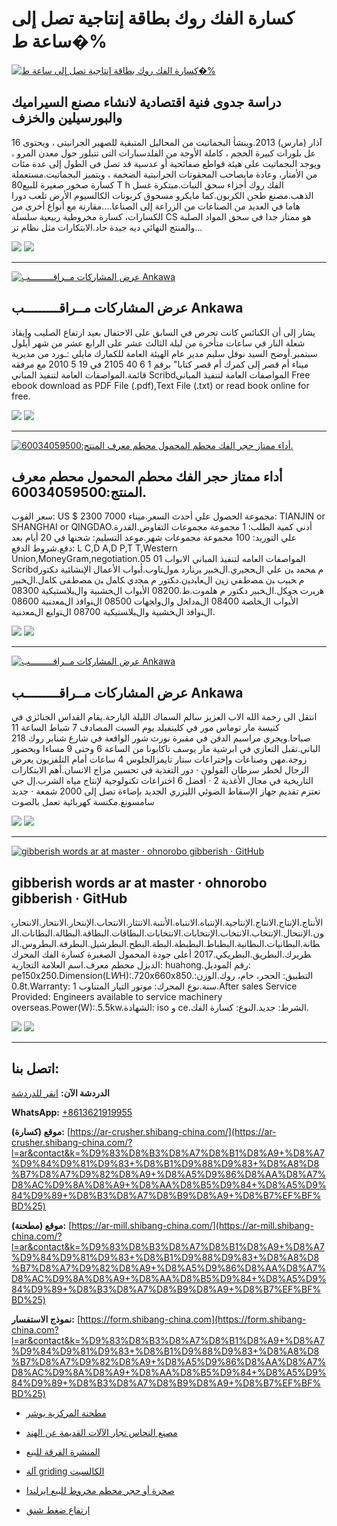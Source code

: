 # كسارة الفك روك بطاقة إنتاجية تصل إلى ساعة ط�%

<a href="https://swt.shibang-china.com/?l=ar&img&k=%D9%83%D8%B3%D8%A7%D8%B1%D8%A9+%D8%A7%D9%84%D9%81%D9%83+%D8%B1%D9%88%D9%83+%D8%A8%D8%B7%D8%A7%D9%82%D8%A9+%D8%A5%D9%86%D8%AA%D8%A7%D8%AC%D9%8A%D8%A9+%D8%AA%D8%B5%D9%84+%D8%A5%D9%84%D9%89+%D8%B3%D8%A7%D8%B9%D8%A9+%D8%B7%EF%BF%BD%25" target="_blank">![كسارة الفك روك بطاقة إنتاجية تصل إلى ساعة ط�%](http://static.shibang-china.com/all-800x300/257.jpg)</a>

## دراسة جدوى فنية اقتصادية لانشاء مصنع السيراميك والبورسيلين والخزف
16 آذار (مارس) 2013.وينشأ البجماتيت من المحاليل المتبقية للصهير الجرانيتى ، ويحتوى عل بلورات كبيرة الحجم ، كاملة الأوجة من الفلدسبارات التى تتبلور حول معدن المرو ، ويوجد البجماتيت على هيئة قواطع صفائحية أو عدسية قد تصل فى الطول إلى عدة مئات من الأمتار، وعادة مايصاحب المحقونات الجرانيتية الضخمة ، ويتميز البجماتيت.مستعملة كسارة صخور صغيرة للبيع80 T h الفك روك أجزاء سحق النبات.مبتكرة غسل الذهب.مصنع طحن الكربون.كما مايكرو مسحوق كربونات الكالسيوم الأرض تلعب دورا هاما في العديد من الصناعات من الزراعة إلى الصناعا….مقارنة مع أنواع أخرى من الكسارات، كسارة مخروطية ربيعية سلسلة CS هو ممتاز جدا في سحق المواد الصلبة والمنتج النهائي ديه جيدة حاد.الابتكارات مثل نظام تز…


<a href="https://whatsapp.shibangsoft.com/WhatsApp.php" target="_blank" title="WhatsApp">![](http://static.shibang-china.com/icon/whatsapp.png)</a> <a href="https://swt.shibang-china.com/?l=ar&icon&k=%D9%83%D8%B3%D8%A7%D8%B1%D8%A9+%D8%A7%D9%84%D9%81%D9%83+%D8%B1%D9%88%D9%83+%D8%A8%D8%B7%D8%A7%D9%82%D8%A9+%D8%A5%D9%86%D8%AA%D8%A7%D8%AC%D9%8A%D8%A9+%D8%AA%D8%B5%D9%84+%D8%A5%D9%84%D9%89+%D8%B3%D8%A7%D8%B9%D8%A9+%D8%B7%EF%BF%BD%25" target="_blank">![](http://static.shibang-china.com/icon/chat-ar.png)</a>

---

<a href="https://swt.shibang-china.com/?l=ar&img&k=%D9%83%D8%B3%D8%A7%D8%B1%D8%A9+%D8%A7%D9%84%D9%81%D9%83+%D8%B1%D9%88%D9%83+%D8%A8%D8%B7%D8%A7%D9%82%D8%A9+%D8%A5%D9%86%D8%AA%D8%A7%D8%AC%D9%8A%D8%A9+%D8%AA%D8%B5%D9%84+%D8%A5%D9%84%D9%89+%D8%B3%D8%A7%D8%B9%D8%A9+%D8%B7%EF%BF%BD%25" target="_blank">![عرض المشاركات مــراقـــــــــب Ankawa](http://static.shibang-china.com/all-800x300/848.jpg)</a>

## عرض المشاركات مــراقـــــــــب Ankawa
يشار إلى أن الكنائس كانت تحرص في السابق على الاحتفال بعيد ارتفاع الصليب وإيقاد شعلة النار في ساعات متأخرة من ليلة الثالث عشر على الرابع عشر من شهر أيلول سبتمبر.أوضح السيد نوفل سليم مدير عام الهيئة العامة للكمارك مايلي :ـورد من مديرية ميناء أم قصر إلى كمرك أم قصر كتابا&quot; برقم 1 6 40 2105 في 19 5 2010 مع مرفقه قائمة.المواصفات العامة لتنفيذ المباني Scribdالمواصفات العامة لتنفيذ المباني Free ebook download as PDF File (.pdf),Text File (.txt) or read book online for free.


<a href="https://whatsapp.shibangsoft.com/WhatsApp.php" target="_blank" title="WhatsApp">![](http://static.shibang-china.com/icon/whatsapp.png)</a> <a href="https://swt.shibang-china.com/?l=ar&icon&k=%D9%83%D8%B3%D8%A7%D8%B1%D8%A9+%D8%A7%D9%84%D9%81%D9%83+%D8%B1%D9%88%D9%83+%D8%A8%D8%B7%D8%A7%D9%82%D8%A9+%D8%A5%D9%86%D8%AA%D8%A7%D8%AC%D9%8A%D8%A9+%D8%AA%D8%B5%D9%84+%D8%A5%D9%84%D9%89+%D8%B3%D8%A7%D8%B9%D8%A9+%D8%B7%EF%BF%BD%25" target="_blank">![](http://static.shibang-china.com/icon/chat-ar.png)</a>

---

<a href="https://swt.shibang-china.com/?l=ar&img&k=%D9%83%D8%B3%D8%A7%D8%B1%D8%A9+%D8%A7%D9%84%D9%81%D9%83+%D8%B1%D9%88%D9%83+%D8%A8%D8%B7%D8%A7%D9%82%D8%A9+%D8%A5%D9%86%D8%AA%D8%A7%D8%AC%D9%8A%D8%A9+%D8%AA%D8%B5%D9%84+%D8%A5%D9%84%D9%89+%D8%B3%D8%A7%D8%B9%D8%A9+%D8%B7%EF%BF%BD%25" target="_blank">![أداء ممتاز حجر الفك محطم المحمول محطم معرف المنتج:60034059500.](http://static.shibang-china.com/all-800x300/86.jpg)</a>

## أداء ممتاز حجر الفك محطم المحمول محطم معرف المنتج:60034059500.
سعر الفوب: US $ 2300 7000 مجموعة الحصول علي أحدث السعر.ميناء: TIANJIN or SHANGHAI or QINGDAO.أدني كمية الطلب: 1 مجموعة مجموعات التفاوض.القدرة علي التوريد: 100 مجموعة مجموعات شهر.موعد التسليم: شحنها في 20 أيام بعد دفع.شروط الدفع: L C,D A,D P,T T,Western Union,MoneyGram,negotiation.المواصفات العامه لتنفيذ المباني الابواب 01 05 Scribdﻡ ﻤﺤﻤﺩ ﺒﻥ ﻋﻠﻲ ﺍﻝﺤﺠﻴﺭﻱ.ﺍﻝﺨﺒﻴﺭ ﺒﺭﻨﺎﺭﺩ ﻤﻭﻝﺘﺎﻭﺏ.ﺃﺒﻭﺍﺏ ﺍﻷﻋﻤﺎل ﺍﻹﻨﺸﺎﺌﻴﺔ ﺩﻜﺘﻭﺭ ﻡ ﺤﺒﻴﺏ ﺒﻥ ﻤﺼﻁﻔﻲ ﺯﻴﻥ ﺍﻝﻌﺎﺒﺩﻴﻥ.ﺩﻜﺘﻭﺭ ﻡ ﻤﺠﺩﻱ ﻜﺎﻤل ﺒﻥ ﻤﺼﻁﻔﻰ ﻜﺎﻤل.ﺍﻝﺨﺒﻴﺭ ﻫﺭﺒﺭﺕ ﺠﻭﻜل.ﺍﻝﺨﺒﻴﺭ ﺩﻜﺘﻭﺭ ﻡ ﻫﻠﻤﻭﺕ.ﻁ.08200 ﺍﻷﺒﻭﺍﺏ ﺍﻝﺨﺸﺒﻴﺔ ﻭﺍﻝﺒﻼﺴﺘﻴﻜﻴﺔ 08300 ﺍﻷﺒﻭﺍﺏ ﺍﻝﺨﺎﺼﺔ 08400 ﺍﻝﻤﺩﺍﺨل ﻭﺍﻝﻭﺍﺠﻬﺎﺕ 08500 ﺍﻝﻨﻭﺍﻓﺫ ﺍﻝﻤﻌﺩﻨﻴﺔ 08600 ﺍﻝﻨﻭﺍﻓﺫ ﺍﻝﺨﺸﺒﻴﺔ ﻭﺍﻝﺒﻼﺴﺘﻴﻜﻴﺔ 08700 ﺍﻝﺘﻭﺍﺒﻊ ﺍﻝﻤﻌﺩﻨﻴﺔ.


<a href="https://whatsapp.shibangsoft.com/WhatsApp.php" target="_blank" title="WhatsApp">![](http://static.shibang-china.com/icon/whatsapp.png)</a> <a href="https://swt.shibang-china.com/?l=ar&icon&k=%D9%83%D8%B3%D8%A7%D8%B1%D8%A9+%D8%A7%D9%84%D9%81%D9%83+%D8%B1%D9%88%D9%83+%D8%A8%D8%B7%D8%A7%D9%82%D8%A9+%D8%A5%D9%86%D8%AA%D8%A7%D8%AC%D9%8A%D8%A9+%D8%AA%D8%B5%D9%84+%D8%A5%D9%84%D9%89+%D8%B3%D8%A7%D8%B9%D8%A9+%D8%B7%EF%BF%BD%25" target="_blank">![](http://static.shibang-china.com/icon/chat-ar.png)</a>

---

<a href="https://swt.shibang-china.com/?l=ar&img&k=%D9%83%D8%B3%D8%A7%D8%B1%D8%A9+%D8%A7%D9%84%D9%81%D9%83+%D8%B1%D9%88%D9%83+%D8%A8%D8%B7%D8%A7%D9%82%D8%A9+%D8%A5%D9%86%D8%AA%D8%A7%D8%AC%D9%8A%D8%A9+%D8%AA%D8%B5%D9%84+%D8%A5%D9%84%D9%89+%D8%B3%D8%A7%D8%B9%D8%A9+%D8%B7%EF%BF%BD%25" target="_blank">![عرض المشاركات مــراقـــــــــب Ankawa](http://static.shibang-china.com/all-800x300/1088.jpg)</a>

## عرض المشاركات مــراقـــــــــب Ankawa
انتقل الى رحمة الله الاب العزيز سالم السماك الليلة اليارحة.يقام القداس الجنائزي في كنيسة مار توماس مور في كلينفيلد يوم السبت المصادف 7 شباط الساعة 11 صباحا.ويجري مراسيم الدفن في مقبرة نورث شور الواقعة في شارع شنابر روك 218 الباني.تقبل التعازي في ابرشية مار يوسف تاكابونا من الساعة 6 وحتى 9 مساءا وبحضور زوجة.مهن وصناعات وإختراعات ستار تايمزالجلوس 4 ساعات أمام التلفزيون يعرض الرجال لخطر سرطان القولون &middot; دور التغذية في تحسين مزاج الانسان.أهم الابتكارات التاريخية في مجال الأغذية 2 &middot; أفضل 6 اختراعات تكنولوجية لإنتاج مياه الشرب.إل جي تعتزم تقديم جهاز الإسقاط الضوئي الليزري الجديد بإضاءة تصل إلى 2000 شمعة &middot; جديد سامسونغ.مكنسة كهربائية تعمل بالصوت


<a href="https://whatsapp.shibangsoft.com/WhatsApp.php" target="_blank" title="WhatsApp">![](http://static.shibang-china.com/icon/whatsapp.png)</a> <a href="https://swt.shibang-china.com/?l=ar&icon&k=%D9%83%D8%B3%D8%A7%D8%B1%D8%A9+%D8%A7%D9%84%D9%81%D9%83+%D8%B1%D9%88%D9%83+%D8%A8%D8%B7%D8%A7%D9%82%D8%A9+%D8%A5%D9%86%D8%AA%D8%A7%D8%AC%D9%8A%D8%A9+%D8%AA%D8%B5%D9%84+%D8%A5%D9%84%D9%89+%D8%B3%D8%A7%D8%B9%D8%A9+%D8%B7%EF%BF%BD%25" target="_blank">![](http://static.shibang-china.com/icon/chat-ar.png)</a>

---

<a href="https://swt.shibang-china.com/?l=ar&img&k=%D9%83%D8%B3%D8%A7%D8%B1%D8%A9+%D8%A7%D9%84%D9%81%D9%83+%D8%B1%D9%88%D9%83+%D8%A8%D8%B7%D8%A7%D9%82%D8%A9+%D8%A5%D9%86%D8%AA%D8%A7%D8%AC%D9%8A%D8%A9+%D8%AA%D8%B5%D9%84+%D8%A5%D9%84%D9%89+%D8%B3%D8%A7%D8%B9%D8%A9+%D8%B7%EF%BF%BD%25" target="_blank">![gibberish words ar at master · ohnorobo gibberish · GitHub](http://static.shibang-china.com/all-800x300/402.jpg)</a>

## gibberish words ar at master · ohnorobo gibberish · GitHub
الأنتاج.الإنتاج.الانتاج.الإنتاجية.الإنتباه.الانتباه.الأنتبة.الانتثار.الانتحاب.الإنتحار.الانتحار.الانتحاريون.الإنتحال.الإنتخاب.الانتخاب.الإنتخابات.الانتخابات.البطاقات.البطاقة.البطالة.البطانات.البطانة.البطانيات.البطانية.البطباط.البطبطة.البطة.البطح.البطرشيل.البطرفة.البطروس.البطريرك.البطريق.البطريكي.2017 أعلى جودة المحمول الصغيرة كسارة الفك المحرك الديزل محطم معرف.اسم العلامة التجارية: huahong.رقم الموديل: pe150x250.Dimension(L*W*H):.720x660x850.التطبيق: الحجر، خام، روك.الوزن: 0.8t.Warranty: 1 سنة.نوع المحرك: موتور التيار المتناوب.After sales Service Provided: Engineers available to service machinery overseas.Power(W):.5.5kw.الشهادة: iso و ce.الشرط: جديد.النوع: كسارة الفك.


<a href="https://whatsapp.shibangsoft.com/WhatsApp.php" target="_blank" title="WhatsApp">![](http://static.shibang-china.com/icon/whatsapp.png)</a> <a href="https://swt.shibang-china.com/?l=ar&icon&k=%D9%83%D8%B3%D8%A7%D8%B1%D8%A9+%D8%A7%D9%84%D9%81%D9%83+%D8%B1%D9%88%D9%83+%D8%A8%D8%B7%D8%A7%D9%82%D8%A9+%D8%A5%D9%86%D8%AA%D8%A7%D8%AC%D9%8A%D8%A9+%D8%AA%D8%B5%D9%84+%D8%A5%D9%84%D9%89+%D8%B3%D8%A7%D8%B9%D8%A9+%D8%B7%EF%BF%BD%25" target="_blank">![](http://static.shibang-china.com/icon/chat-ar.png)</a>

---
## اتصل بنا:

**الدردشة الآن:** [انقر للدردشة](https://swt.shibang-china.com?l=ar&contact&k=%D9%83%D8%B3%D8%A7%D8%B1%D8%A9+%D8%A7%D9%84%D9%81%D9%83+%D8%B1%D9%88%D9%83+%D8%A8%D8%B7%D8%A7%D9%82%D8%A9+%D8%A5%D9%86%D8%AA%D8%A7%D8%AC%D9%8A%D8%A9+%D8%AA%D8%B5%D9%84+%D8%A5%D9%84%D9%89+%D8%B3%D8%A7%D8%B9%D8%A9+%D8%B7%EF%BF%BD%25)

**WhatsApp:**  [+8613621919955](https://whatsapp.shibangsoft.com/WhatsApp.php)

**موقع (كسارة):** [https://ar-crusher.shibang-china.com/](https://ar-crusher.shibang-china.com/?l=ar&contact&k=%D9%83%D8%B3%D8%A7%D8%B1%D8%A9+%D8%A7%D9%84%D9%81%D9%83+%D8%B1%D9%88%D9%83+%D8%A8%D8%B7%D8%A7%D9%82%D8%A9+%D8%A5%D9%86%D8%AA%D8%A7%D8%AC%D9%8A%D8%A9+%D8%AA%D8%B5%D9%84+%D8%A5%D9%84%D9%89+%D8%B3%D8%A7%D8%B9%D8%A9+%D8%B7%EF%BF%BD%25)

**موقع (مطحنة):** [https://ar-mill.shibang-china.com/](https://ar-mill.shibang-china.com/?l=ar&contact&k=%D9%83%D8%B3%D8%A7%D8%B1%D8%A9+%D8%A7%D9%84%D9%81%D9%83+%D8%B1%D9%88%D9%83+%D8%A8%D8%B7%D8%A7%D9%82%D8%A9+%D8%A5%D9%86%D8%AA%D8%A7%D8%AC%D9%8A%D8%A9+%D8%AA%D8%B5%D9%84+%D8%A5%D9%84%D9%89+%D8%B3%D8%A7%D8%B9%D8%A9+%D8%B7%EF%BF%BD%25)

**نموذج الاستفسار:** [https://form.shibang-china.com](https://form.shibang-china.com?l=ar&contact&k=%D9%83%D8%B3%D8%A7%D8%B1%D8%A9+%D8%A7%D9%84%D9%81%D9%83+%D8%B1%D9%88%D9%83+%D8%A8%D8%B7%D8%A7%D9%82%D8%A9+%D8%A5%D9%86%D8%AA%D8%A7%D8%AC%D9%8A%D8%A9+%D8%AA%D8%B5%D9%84+%D8%A5%D9%84%D9%89+%D8%B3%D8%A7%D8%B9%D8%A9+%D8%B7%EF%BF%BD%25)

* [مطحنة المركزية بوشر](../26/%D9%85%D8%B7%D8%AD%D9%86%D8%A9%20%D8%A7%D9%84%D9%85%D8%B1%D9%83%D8%B2%D9%8A%D8%A9%20%D8%A8%D9%88%D8%B4%D8%B1.md)

* [مصنع النحاس تجار الآلات القديمة عن الهند](../30/%D9%85%D8%B5%D9%86%D8%B9%20%D8%A7%D9%84%D9%86%D8%AD%D8%A7%D8%B3%20%D8%AA%D8%AC%D8%A7%D8%B1%20%D8%A7%D9%84%D8%A2%D9%84%D8%A7%D8%AA%20%D8%A7%D9%84%D9%82%D8%AF%D9%8A%D9%85%D8%A9%20%D8%B9%D9%86%20%D8%A7%D9%84%D9%87%D9%86%D8%AF.md)

* [المنشرة الفرقة للبيع](../27/%D8%A7%D9%84%D9%85%D9%86%D8%B4%D8%B1%D8%A9%20%D8%A7%D9%84%D9%81%D8%B1%D9%82%D8%A9%20%D9%84%D9%84%D8%A8%D9%8A%D8%B9.md)

* [آلة griding الكالسيت](../30/%D8%A2%D9%84%D8%A9%20griding%20%D8%A7%D9%84%D9%83%D8%A7%D9%84%D8%B3%D9%8A%D8%AA.md)

* [صخرة أو حجر محطم مخروط للبيع ايرلندا](../28/%D8%B5%D8%AE%D8%B1%D8%A9%20%D8%A3%D9%88%20%D8%AD%D8%AC%D8%B1%20%D9%85%D8%AD%D8%B7%D9%85%20%D9%85%D8%AE%D8%B1%D9%88%D8%B7%20%D9%84%D9%84%D8%A8%D9%8A%D8%B9%20%D8%A7%D9%8A%D8%B1%D9%84%D9%86%D8%AF%D8%A7.md)

* [ارتفاع ضغط شنق](../29/%D8%A7%D8%B1%D8%AA%D9%81%D8%A7%D8%B9%20%D8%B6%D8%BA%D8%B7%20%D8%B4%D9%86%D9%82.md)